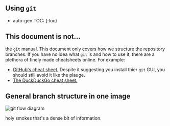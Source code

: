 Using `git`
---

* auto-gen TOC:
{:toc}

## This document is not...
the `git` manual. This document only covers how we structure the repository branches. If you have no idea what `git` is and how to use it, there are a plethora of finely made cheatsheets online. For example:

* [GitHub's cheat sheet.](https://services.github.com/on-demand/downloads/github-git-cheat-sheet.pdf) Despite it suggesting you install thier `git` GUI, you should still avoid it like the plauge.
* [The DuckDuckGo cheat sheet.](https://duckduckgo.com/?q=git+cheat+sheet&t=ffab&ia=cheatsheet)

## General branch structure in one image
![git flow diagram](https://raw.githubusercontent.com/arslanbilal/git-cheat-sheet/master/Img/git-flow-commands-without-flow.png)

holy smokes that's a dense bit of information.
